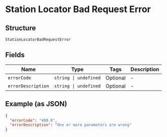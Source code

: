 
# Station Locator Bad Request Error

## Structure

`StationLocatorBadRequestError`

## Fields

| Name | Type | Tags | Description |
|  --- | --- | --- | --- |
| `errorCode` | `string \| undefined` | Optional | - |
| `errorDescription` | `string \| undefined` | Optional | - |

## Example (as JSON)

```json
{
  "errorCode": "400.0",
  "errorDescription": "One or more parameters are wrong"
}
```

